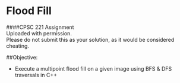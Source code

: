 # Flood Fill
####CPSC 221 Assignment  
Uploaded with permission.  
Please do not submit this as your solution, as it would be considered cheating.  
  
##Objective:  
- Execute a multipoint flood fill on a given image using BFS & DFS traversals in C++


